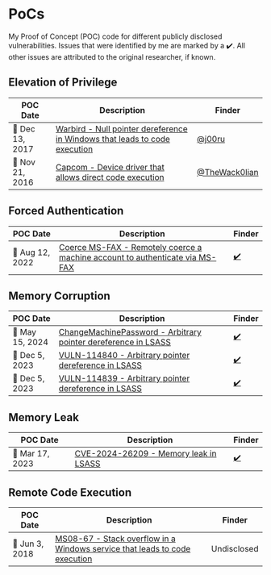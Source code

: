 # PoCs

My Proof of Concept (POC) code for different publicly disclosed vulnerabilities.
Issues that were identified by me are marked by a :heavy_check_mark:.
All other issues are attributed to the original researcher, if known.

## Elevation of Privilege

| POC Date | Description | Finder |
| --- | --- | --- |
| :calendar: Dec 13, 2017 | [Warbird - Null pointer dereference in Windows that leads to code execution](Warbird) | [@j00ru](https://twitter.com/j00ru) |
| :calendar: Nov 21, 2016 | [Capcom - Device driver that allows direct code execution](Capcom) | [@TheWack0lian](https://twitter.com/TheWack0lian) |

## Forced Authentication

| POC Date | Description | Finder |
| --- | --- | --- |
| :calendar: Aug 12, 2022 | [Coerce MS-FAX - Remotely coerce a machine account to authenticate via MS-FAX](Coerce-MS-FAX) | [:heavy_check_mark:](https://twitter.com/mcbroom_evan) |

## Memory Corruption

| POC Date | Description | Finder |
| --- | --- | --- |
| :calendar: May 15, 2024 | [ChangeMachinePassword - Arbitrary pointer dereference in LSASS](MSRC-VULN-114839) | [:heavy_check_mark:](https://twitter.com/mcbroom_evan) |
| :calendar: Dec 5, 2023 | [VULN-114840 - Arbitrary pointer dereference in LSASS](MSRC-VULN-114840) | [:heavy_check_mark:](https://twitter.com/mcbroom_evan) |
| :calendar: Dec 5, 2023 | [VULN-114839 - Arbitrary pointer dereference in LSASS](MSRC-VULN-114839) | [:heavy_check_mark:](https://twitter.com/mcbroom_evan) |


## Memory Leak

| POC Date | Description | Finder |
| --- | --- | --- |
| :calendar: Mar 17, 2023 | [CVE-2024-26209 - Memory leak in LSASS](MSRC-VULN-114841) | [:heavy_check_mark:](https://twitter.com/mcbroom_evan) |

## Remote Code Execution

| POC Date | Description | Finder |
| --- | --- | --- |
| :calendar: Jun 3, 2018 | [MS08-67 - Stack overflow in a Windows service that leads to code execution](MS08-67) | Undisclosed |
